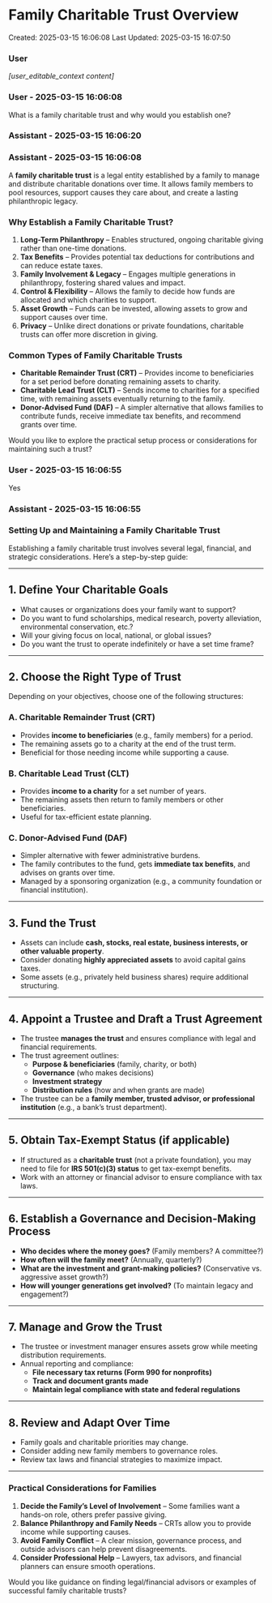 # Family Charitable Trust Overview

Created: 2025-03-15 16:06:08
Last Updated: 2025-03-15 16:07:50

### User

*[user_editable_context content]*

### User - 2025-03-15 16:06:08

What is a family charitable trust and why would you establish one?

### Assistant - 2025-03-15 16:06:20



### Assistant - 2025-03-15 16:06:08

A **family charitable trust** is a legal entity established by a family to manage and distribute charitable donations over time. It allows family members to pool resources, support causes they care about, and create a lasting philanthropic legacy. 

### **Why Establish a Family Charitable Trust?**
1. **Long-Term Philanthropy** – Enables structured, ongoing charitable giving rather than one-time donations.
2. **Tax Benefits** – Provides potential tax deductions for contributions and can reduce estate taxes.
3. **Family Involvement & Legacy** – Engages multiple generations in philanthropy, fostering shared values and impact.
4. **Control & Flexibility** – Allows the family to decide how funds are allocated and which charities to support.
5. **Asset Growth** – Funds can be invested, allowing assets to grow and support causes over time.
6. **Privacy** – Unlike direct donations or private foundations, charitable trusts can offer more discretion in giving.

### **Common Types of Family Charitable Trusts**
- **Charitable Remainder Trust (CRT)** – Provides income to beneficiaries for a set period before donating remaining assets to charity.
- **Charitable Lead Trust (CLT)** – Sends income to charities for a specified time, with remaining assets eventually returning to the family.
- **Donor-Advised Fund (DAF)** – A simpler alternative that allows families to contribute funds, receive immediate tax benefits, and recommend grants over time.

Would you like to explore the practical setup process or considerations for maintaining such a trust?

### User - 2025-03-15 16:06:55

Yes

### Assistant - 2025-03-15 16:06:55

### **Setting Up and Maintaining a Family Charitable Trust**

Establishing a family charitable trust involves several legal, financial, and strategic considerations. Here’s a step-by-step guide:

---

## **1. Define Your Charitable Goals**
- What causes or organizations does your family want to support?
- Do you want to fund scholarships, medical research, poverty alleviation, environmental conservation, etc.?
- Will your giving focus on local, national, or global issues?
- Do you want the trust to operate indefinitely or have a set time frame?

---

## **2. Choose the Right Type of Trust**
Depending on your objectives, choose one of the following structures:

### **A. Charitable Remainder Trust (CRT)**
- Provides **income to beneficiaries** (e.g., family members) for a period.
- The remaining assets go to a charity at the end of the trust term.
- Beneficial for those needing income while supporting a cause.

### **B. Charitable Lead Trust (CLT)**
- Provides **income to a charity** for a set number of years.
- The remaining assets then return to family members or other beneficiaries.
- Useful for tax-efficient estate planning.

### **C. Donor-Advised Fund (DAF)**
- Simpler alternative with fewer administrative burdens.
- The family contributes to the fund, gets **immediate tax benefits**, and advises on grants over time.
- Managed by a sponsoring organization (e.g., a community foundation or financial institution).

---

## **3. Fund the Trust**
- Assets can include **cash, stocks, real estate, business interests, or other valuable property**.
- Consider donating **highly appreciated assets** to avoid capital gains taxes.
- Some assets (e.g., privately held business shares) require additional structuring.

---

## **4. Appoint a Trustee and Draft a Trust Agreement**
- The trustee **manages the trust** and ensures compliance with legal and financial requirements.
- The trust agreement outlines:
  - **Purpose & beneficiaries** (family, charity, or both)
  - **Governance** (who makes decisions)
  - **Investment strategy**
  - **Distribution rules** (how and when grants are made)
- The trustee can be a **family member, trusted advisor, or professional institution** (e.g., a bank’s trust department).

---

## **5. Obtain Tax-Exempt Status (if applicable)**
- If structured as a **charitable trust** (not a private foundation), you may need to file for **IRS 501(c)(3) status** to get tax-exempt benefits.
- Work with an attorney or financial advisor to ensure compliance with tax laws.

---

## **6. Establish a Governance and Decision-Making Process**
- **Who decides where the money goes?** (Family members? A committee?)
- **How often will the family meet?** (Annually, quarterly?)
- **What are the investment and grant-making policies?** (Conservative vs. aggressive asset growth?)
- **How will younger generations get involved?** (To maintain legacy and engagement?)

---

## **7. Manage and Grow the Trust**
- The trustee or investment manager ensures assets grow while meeting distribution requirements.
- Annual reporting and compliance:
  - **File necessary tax returns (Form 990 for nonprofits)**
  - **Track and document grants made**
  - **Maintain legal compliance with state and federal regulations**

---

## **8. Review and Adapt Over Time**
- Family goals and charitable priorities may change.
- Consider adding new family members to governance roles.
- Review tax laws and financial strategies to maximize impact.

---

### **Practical Considerations for Families**
1. **Decide the Family’s Level of Involvement** – Some families want a hands-on role, others prefer passive giving.
2. **Balance Philanthropy and Family Needs** – CRTs allow you to provide income while supporting causes.
3. **Avoid Family Conflict** – A clear mission, governance process, and outside advisors can help prevent disagreements.
4. **Consider Professional Help** – Lawyers, tax advisors, and financial planners can ensure smooth operations.

Would you like guidance on finding legal/financial advisors or examples of successful family charitable trusts?

